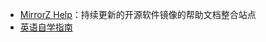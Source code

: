 - [MirrorZ Help](https://help.mirrorz.org/)：持续更新的开源软件镜像的帮助文档整合站点
- [英语自学指南](https://bewaters.me/limxtop/2021/08/18/English-introduction/)